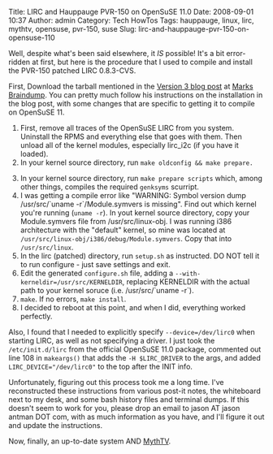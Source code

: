 Title: LIRC and Hauppauge PVR-150 on OpenSuSE 11.0
Date: 2008-09-01 10:37
Author: admin
Category: Tech HowTos
Tags: hauppauge, linux, lirc, mythtv, opensuse, pvr-150, suse
Slug: lirc-and-hauppauge-pvr-150-on-opensuse-110

Well, despite what's been said elsewhere, it *IS* possible! It's a bit
error-ridden at first, but here is the procedure that I used to compile
and install the PVR-150 patched LIRC 0.8.3-CVS.

First, Download the tarball mentioned in the [Version 3 blog
post](http://www.blushingpenguin.com/mark/blog/?p=24) at [Marks
Braindump](http://www.blushingpenguin.com/mark/blog/). You can pretty
much follow his instructions on the installation in the blog post, with
some changes that are specific to getting it to compile on OpenSuSE 11.

1.  First, remove all traces of the OpenSuSE LIRC from you system.
    Uninstall the RPMS and everything else that goes with them. Then
    unload all of the kernel modules, especially lirc\_i2c (if you have
    it loaded).
2.  In your kernel source directory, run
    `make oldconfig && make prepare.`
    <p>
3.  In your kernel source directory, run `make prepare scripts` which,
    among other things, compiles the required `genksyms` scurript.
4.  I was getting a compile error like "WARNING: Symbol version dump
    /usr/src/\`uname -r\`/Module.symvers is missing". Find out which
    kernel you're running (`uname -r`). In yout kernel source directory,
    copy your Module.symvers file from /usr/src/linux-obj. I was running
    i386 architecture with the "default" kernel, so mine was located at
    `/usr/src/linux-obj/i386/debug/Module.symvers`. Copy that into
    `/usr/src/linux`.
5.  In the lirc (patched) directory, run `setup.sh` as instructed. DO
    NOT tell it to run configure - just save settings and exit.
6.  Edit the generated `configure.sh` file, adding a
    `--with-kerneldir=/usr/src/KERNELDIR`, replacing KERNELDIR with the
    actual path to your kernel soruce (i.e. /usr/src/\`uname -r\`).
7.  `make`. If no errors, `make install`.
8.  I decided to reboot at this point, and when I did, everything worked
    perfectly.

Also, I found that I needed to explicitly specify `--device=/dev/lirc0`
when starting LIRC, as well as not specifying a driver. I just took the
`/etc/init.d/lirc` from the official OpenSuSE 11.0 package, commented
out line 108 in `makeargs()` that adds the `-H $LIRC_DRIVER` to the
args, and added `LIRC_DEVICE="/dev/lirc0"` to the top after the INIT
info.

Unfortunately, figuring out this process took me a long time. I've
reconstructed these instructions from various post-it notes, the
whiteboard next to my desk, and some bash history files and terminal
dumps. If this doesn't seem to work for you, please drop an email to
jason AT jason antman DOT com, with as much information as you have, and
I'll figure it out and update the instructions.

Now, finally, an up-to-date system AND [MythTV](http://www.mythtv.org).
